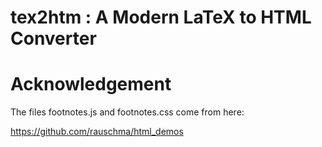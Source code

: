 # tex2htm : A Modern LaTeX to HTML Converter



# Acknowledgement

The files footnotes.js and footnotes.css come from here:

https://github.com/rauschma/html_demos

